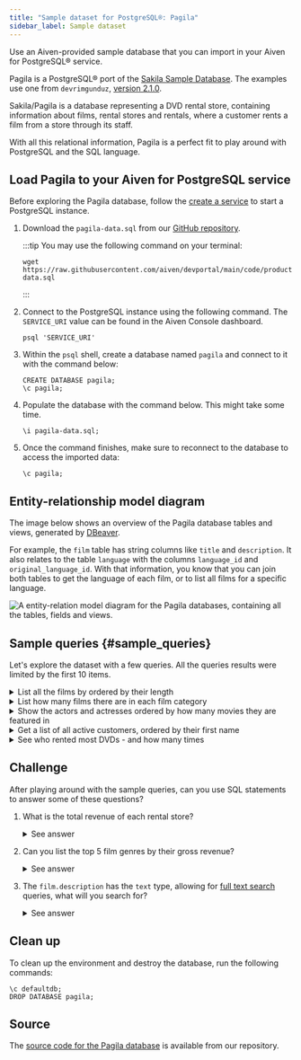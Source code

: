 ```yaml
---
title: "Sample dataset for PostgreSQL®: Pagila"
sidebar_label: Sample dataset
---
```


Use an Aiven-provided sample database that you can import in your Aiven for PostgreSQL® service.

Pagila is a PostgreSQL® port of the [Sakila Sample
Database](https://dev.mysql.com/doc/sakila/en/). The examples use one from
`devrimgunduz`, [version 2.1.0](https://github.com/devrimgunduz/pagila).

Sakila/Pagila is a database representing a DVD rental store, containing
information about films, rental stores and rentals, where a customer rents a film
from a store through its staff.

With all this relational information, Pagila is a perfect fit to play
around with PostgreSQL and the SQL language.

## Load Pagila to your Aiven for PostgreSQL service

Before exploring the Pagila database, follow the
[create a service](/docs/platform/howto/create_new_service) to start a PostgreSQL instance.

1.  Download the `pagila-data.sql` from our [GitHub
    repository](https://github.com/aiven/devportal/blob/main/code/products/postgresql/pagila/pagila-data.sql).

    :::tip
    You may use the following command on your terminal:

    ```
    wget https://raw.githubusercontent.com/aiven/devportal/main/code/products/postgresql/pagila/pagila-data.sql
    ```
    :::

2.  Connect to the PostgreSQL instance using the following command. The
    `SERVICE_URI` value can be found in the Aiven Console dashboard.

    ```shell
    psql 'SERVICE_URI'
    ```

3.  Within the `psql` shell, create a database named `pagila` and
    connect to it with the command below:

    ```psql
    CREATE DATABASE pagila;
    \c pagila;
    ```

4.  Populate the database with the command below. This might take some
    time.

    ```psql
    \i pagila-data.sql;
    ```

5.  Once the command finishes, make sure to reconnect to the database to
    access the imported data:

    ```psql
    \c pagila;
    ```

## Entity-relationship model diagram

The image below shows an overview of the Pagila database tables and
views, generated by [DBeaver](https://dbeaver.io).

For example, the `film` table has string columns like `title`
and `description`. It also relates to the table `language` with the
columns `language_id` and `original_language_id`. With that information,
you know that you can join both tables to get the language of each film,
or to list all films for a specific language.

![A entity-relation model diagram for the Pagila databases, containing all the tables, fields and views.](/images/content/products/postgresql/pagila-erm.png)

## Sample queries {#sample_queries}

Let's explore the dataset with a few queries. All the queries results
were limited by the first 10 items.

<details><summary>
List all the films by ordered by their length
</summary>

```sql
select
    film_id,
    title,
    length
from
    film
order by
    length desc;
```

```text
| film_id | title              | length |
| ------- | ------------------ | ------ |
| 426     | HOME PITY          | 185    |
| 690     | POND SEATTLE       | 185    |
| 609     | MUSCLE BRIGHT      | 185    |
| 991     | WORST BANGER       | 185    |
| 182     | CONTROL ANTHEM     | 185    |
| 141     | CHICAGO NORTH      | 185    |
| 349     | GANGS PRIDE        | 185    |
| 212     | DARN FORRESTER     | 185    |
| 817     | SOLDIERS EVOLUTION | 185    |
| 872     | SWEET BROTHERHOOD  | 185    |
```

</details>

<details><summary>
List how many films there are in each film category
</summary>

```sql
select
    category.name,
    count(category.name) category_count
from
    category
left join film_category on
    category.category_id = film_category.category_id
left join film on
    film_category.film_id = film.film_id
group by
    category.name
order by
    category_count desc;
```

```text
| name        | category_count |
| ----------- | -------------- |
| Sports      | 74             |
| Foreign     | 73             |
| Family      | 69             |
| Documentary | 68             |
| Animation   | 66             |
| Action      | 64             |
| New         | 63             |
| Drama       | 62             |
| Sci-Fi      | 61             |
| Games       | 61             |
```

</details>

<details><summary>
Show the actors and actresses ordered by how many movies they are
featured in
</summary>

```sql
select
    actor.first_name,
    actor.last_name,
    count(actor.first_name) featured_count
from
    actor
left join film_actor on
    actor.actor_id = film_actor.actor_id
group by
    actor.first_name,
    actor.last_name
order by
    featured_count desc;
```

```text
| first_name | last_name | featured_count |
| ---------- | --------- | -------------- |
| SUSAN      | DAVIS     | 54             |
| GINA       | DEGENERES | 42             |
| WALTER     | TORN      | 41             |
| MARY       | KEITEL    | 40             |
| MATTHEW    | CARREY    | 39             |
| SANDRA     | KILMER    | 37             |
| SCARLETT   | DAMON     | 36             |
| VIVIEN     | BASINGER  | 35             |
| VAL        | BOLGER    | 35             |
| GROUCHO    | DUNST     | 35             |
```

</details>

<details><summary>
Get a list of all active customers, ordered by their first name
</summary>

```sql
select
    first_name,
    last_name
from
    customer
where
    active = 1
order by first_name asc;
```

```text
| first_name | last_name |
| ---------- | --------- |
| MARY       | SMITH     |
| PATRICIA   | JOHNSON   |
| LINDA      | WILLIAMS  |
| BARBARA    | JONES     |
| ELIZABETH  | BROWN     |
| JENNIFER   | DAVIS     |
| MARIA      | MILLER    |
| SUSAN      | WILSON    |
| MARGARET   | MOORE     |
| DOROTHY    | TAYLOR    |
```

</details>

<details><summary>
See who rented most DVDs - and how many times
</summary>

```sql
select
    customer.first_name,
    customer.last_name,
    count(customer.first_name) rentals_count
from
    customer
left join rental on
    customer.customer_id = rental.customer_id
group by
    customer.first_name,
    customer.last_name
order by rentals_count desc;
```

```text
| first_name | last_name | rentals_count |
| ---------- | --------- | ------------- |
| ELEANOR    | HUNT      | 46            |
| KARL       | SEAL      | 45            |
| CLARA      | SHAW      | 42            |
| MARCIA     | DEAN      | 42            |
| TAMMY      | SANDERS   | 41            |
| WESLEY     | BULL      | 40            |
| SUE        | PETERS    | 40            |
| MARION     | SNYDER    | 39            |
| RHONDA     | KENNEDY   | 39            |
| TIM        | CARY      | 39            |
```

</details>

## Challenge

After playing around with the sample queries, can you use SQL statements
to answer some of these questions?

1.  What is the total revenue of each rental store?

    <details><summary>
    See answer
    </summary>

    ```sql
    select
        store.store_id,
        sum(payment.amount) as "total revenue"
    from
        store
    left join inventory on
        inventory.store_id = store.store_id
    left join rental on
        rental.inventory_id = inventory.inventory_id
    left join payment on
        payment.rental_id = rental.rental_id
    where
        payment.amount is not null
    group by
        store.store_id
    order by
        sum(payment.amount) desc;
    ```

    ```text
    | store_id | total revenue |
    | -------- | ------------- |
    | 2        | 33726.77      |
    | 1        | 33689.74      |
    ```

    </details>

2.  Can you list the top 5 film genres by their gross revenue?

    <details><summary>
    See answer
    </summary>

    ```sql
    select
        category.name,
        film.title,
        sum(payment.amount) as "gross revenue"
    from
        film
    left join film_category on
        film_category.film_id = film.film_id
    left join category on
        film_category.category_id = category.category_id
    left join inventory on
        inventory.film_id = film.film_id
    left join rental on
        rental.inventory_id = inventory.inventory_id
    left join payment
        on payment.rental_id = rental.rental_id
    where
        payment.amount is not null
    group by
        category.name,
        film.title
    order by
        sum(payment.amount) desc
    limit 5;
    ```

    ```text
    | name        | title             | gross revenue |
    | ----------- | ----------------- | ------------- |
    | Music       | TELEGRAPH VOYAGE  | 231.73        |
    | Documentary | WIFE TURN         | 223.69        |
    | Comedy      | ZORRO ARK         | 214.69        |
    | Sci-Fi      | GOODFELLAS SALUTE | 209.69        |
    | Sports      | SATURDAY LAMBS    | 204.72        |
    ```

    </details>

3.  The `film.description` has the `text` type, allowing for [full text
    search](https://www.postgresql.org/docs/11/textsearch-intro.html)
    queries, what will you search for?

    <details><summary>
    See answer
    </summary>

    ```sql
    -- Select all descriptions with the words "documentary" and "robot"

    select
        film.title,
        film.description
    from
        film
    where
        to_tsvector(film.description) @@ to_tsquery('documentary & robot');
    ```

    ```text
    | title            | description                                                                                                        |
    | ---------------- | ------------------------------------------------------------------------------------------------------------------ |
    | CASPER DRAGONFLY | A Intrepid Documentary of a Boat And a Crocodile who must Chase a Robot in The Sahara Desert                       |
    | CHAINSAW UPTOWN  | A Beautiful Documentary of a Boy And a Robot who must Discover a Squirrel in Australia                             |
    | CONTROL ANTHEM   | A Fateful Documentary of a Robot And a Student who must Battle a Cat in A Monastery                                |
    | CROSSING DIVORCE | A Beautiful Documentary of a Dog And a Robot who must Redeem a Womanizer in Berlin                                 |
    | KANE EXORCIST    | A Epic Documentary of a Composer And a Robot who must Overcome a Car in Berlin                                     |
    | RUNNER MADIGAN   | A Thoughtful Documentary of a Crocodile And a Robot who must Outrace a Womanizer in The Outback                    |
    | SOUTH WAIT       | A Amazing Documentary of a Car And a Robot who must Escape a Lumberjack in An Abandoned Amusement Park             |
    | SWEDEN SHINING   | A Taut Documentary of a Car And a Robot who must Conquer a Boy in The Canadian Rockies                             |
    | VIRGIN DAISY     | A Awe-Inspiring Documentary of a Robot And a Mad Scientist who must Reach a Database Administrator in A Shark Tank |
    ```

    </details>

## Clean up

To clean up the environment and destroy the database, run the following
commands:

```psql
\c defaultdb;
DROP DATABASE pagila;
```

## Source

The [source code for the Pagila
database](https://github.com/aiven/devportal/tree/main/code/products/postgresql/pagila)
is available from our repository.
